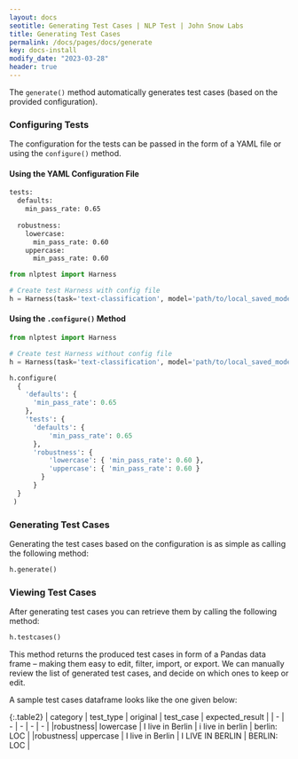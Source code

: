 ```yaml
---
layout: docs
seotitle: Generating Test Cases | NLP Test | John Snow Labs
title: Generating Test Cases
permalink: /docs/pages/docs/generate
key: docs-install
modify_date: "2023-03-28"
header: true
---
```


<div class="main-docs" markdown="1"><div class="h3-box" markdown="1">

The `generate()` method automatically generates test cases (based on the provided configuration). 

### Configuring Tests

The configuration for the tests can be passed in the form of a YAML file or using the `configure()` method.

#### Using the YAML Configuration File

```bash 
tests:
  defaults:
    min_pass_rate: 0.65     
    
  robustness:
    lowercase:
      min_pass_rate: 0.60
    uppercase:
      min_pass_rate: 0.60
```

```python
from nlptest import Harness

# Create test Harness with config file
h = Harness(task='text-classification', model='path/to/local_saved_model', hub='spacy', data='test.csv', config='config.yml')
```

#### Using the `.configure()` Method

```python
from nlptest import Harness

# Create test Harness without config file
h = Harness(task='text-classification', model='path/to/local_saved_model', hub='spacy', data='test.csv')

h.configure(
  {
    'defaults': {
      'min_pass_rate': 0.65
    },
    'tests': {
      'defaults': {
          'min_pass_rate': 0.65
      },
      'robustness': {
          'lowercase': { 'min_pass_rate': 0.60 }, 
          'uppercase': { 'min_pass_rate': 0.60 }
        }
      }
  }
 )
```

</div><div class="h3-box" markdown="1">

### Generating Test Cases

Generating the test cases based on the configuration is as simple as calling the following method:

```python
h.generate()
```

</div><div class="h3-box" markdown="1">

### Viewing Test Cases

After generating test cases you can retrieve them by calling the following method: 

```python
h.testcases()
```

This method returns the produced test cases in form of a Pandas data frame – making them easy to edit, filter, import, or export. We can manually review the list of generated test cases, and decide on which ones to keep or edit. 

A sample test cases dataframe looks like the one given below:

{:.table2}
| category  | test_type |  original | test_case | expected_result | 
| - | - | - | - | - |
|robustness| lowercase | I live in Berlin | i live in berlin | berlin: LOC |
|robustness| uppercase | I live in Berlin | I LIVE IN BERLIN | BERLIN: LOC |


</div></div>
